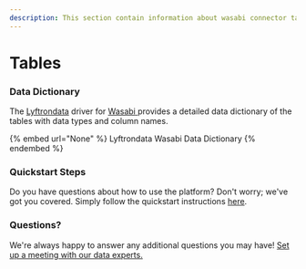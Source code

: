 ```yaml
---
description: This section contain information about wasabi connector tables information
---
```


# Tables

### Data Dictionary

The [Lyftrondata](https://www.lyftrondata.com/) driver for [Wasabi](None/)[ ](https://www.lyftrondata.com/integration/wasabi/)provides a detailed data dictionary of the tables with data types and column names.

{% embed url="None" %}
Lyftrondata Wasabi Data Dictionary
{% endembed %}

### Quickstart Steps

Do you have questions about how to use the platform? Don't worry; we've got you covered. Simply follow the quickstart instructions [here](../README.md).

### Questions? <a href="#questions" id="questions"></a>

We're always happy to answer any additional questions you may have! [Set up a meeting with our data experts.](https://www.lyftrondata.com/book-a-meeting/)

